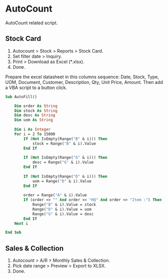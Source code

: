 # AutoCount
AutoCount related script.

## Stock Card
1. Autocount > Stock > Reports > Stock Card.
2. Set filter date > Inquiry.
3. Print > Download as Excel (*.xlsx).
4. Done.

Prepare the excel datasheet in this columns sequence: Date, Stock, Type, UOM, Document, Customer, Description, Qty, Unit Price, Amount. Then add a VBA script to a button click.

```vb
Sub AutoFill()

    Dim order As String
    Dim stock As String
    Dim desc As String
    Dim uom As String
    
    Dim i As Integer
    For i = 2 To 15000
        If (Not IsEmpty(Range("B" & i))) Then
            stock = Range("B" & i).Value
        End If
        
        If (Not IsEmpty(Range("G" & i))) Then
            desc = Range("G" & i).Value
        End If
        
        If (Not IsEmpty(Range("D" & i))) Then
            uom = Range("D" & i).Value
        End If
        
        order = Range("A" & i).Value
        If (order <> "" And order <> "HQ" And order <> "Item :") Then
            Range("B" & i).Value = stock
            Range("D" & i).Value = uom
            Range("G" & i).Value = desc
        End If
    Next i

End Sub
```

## Sales & Collection
1. Autocount > A/R > Monthly Sales & Collection.
2. Pick date range > Preview > Export to XLSX.
3. Done.
